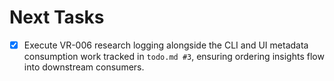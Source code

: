 # Next Tasks

- [x] Execute VR-006 research logging alongside the CLI and UI metadata consumption work tracked in `todo.md #3`, ensuring ordering insights flow into downstream consumers.
